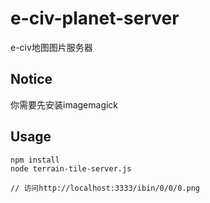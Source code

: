 # e-civ-planet-server
e-civ地图图片服务器

## Notice
你需要先安装imagemagick
## Usage
```Shell
npm install
node terrain-tile-server.js

// 访问http://localhost:3333/ibin/0/0/0.png
```